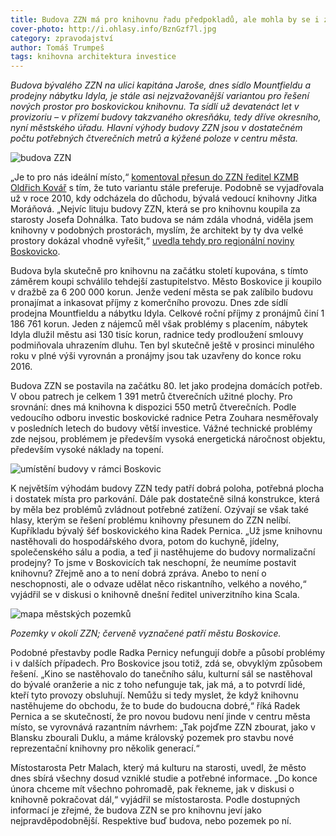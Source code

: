 ```yaml
---
title: Budova ZZN má pro knihovnu řadu předpokladů, ale mohla by se i zbourat
cover-photo: http://i.ohlasy.info/BznGzf7l.jpg
category: zpravodajství
author: Tomáš Trumpeš
tags: knihovna architektura investice
---
```


*Budova bývalého ZZN na ulici kapitána Jaroše, dnes sídlo Mountfieldu a prodejny nábytku Idyla, je stále asi nejzvažovanější variantou pro řešení nových prostor pro boskovickou knihovnu. Ta sídlí už devatenáct let v provizoriu – v přízemí budovy takzvaného okresňáku, tedy dříve okresního, nyní městského úřadu. Hlavní výhody budovy ZZN jsou v dostatečném počtu potřebných čtverečních metrů a kýžené poloze v centru města.*

<img src="http://i.ohlasy.info/BznGzf7.jpg" alt="budova ZZN" class="img-responsive img-popup" data-author="Tomáš Znamenáček">

„Je to pro nás ideální místo,“ [komentoval přesun do ZZN ředitel KZMB Oldřich Kovář](/clanky/2016/01/knihovna.html) s tím, že tuto variantu stále preferuje. Podobně se vyjadřovala už v roce 2010, kdy odcházela do důchodu, bývalá vedoucí knihovny Jitka Moráňová. „Nejvíc lituju budovy ZZN, která se pro knihovnu koupila za starosty Josefa Dohnálka. Tato budova se nám zdála vhodná, viděla jsem knihovny v podobných prostorách, myslím, že architekt by ty dva velké prostory dokázal vhodně vyřešit,“ [uvedla tehdy pro regionální noviny Boskovicko](http://stare.boskovicko.cz/cislo.phtml?iss_id=401#art_13617).

Budova byla skutečně pro knihovnu na začátku století kupována, s tímto záměrem koupi schválilo tehdejší zastupitelstvo. Město Boskovice ji koupilo v dražbě za 6 200 000 korun. Jenže vedení města se pak zalíbilo budovu pronajímat a inkasovat příjmy z komerčního provozu. Dnes zde sídlí prodejna Mountfieldu a nábytku Idyla. Celkové roční příjmy z pronájmů činí 1 186 761 korun. Jeden z nájemců měl však problémy s placením, nábytek Idyla dlužil městu asi 130 tisíc korun, radnice tedy prodloužení smlouvy podmiňovala uhrazením dluhu. Ten byl skutečně ještě v prosinci minulého roku v plné výši vyrovnán a pronájmy jsou tak uzavřeny do konce roku 2016.

Budova ZZN se postavila na začátku 80. let jako prodejna domácích potřeb. V obou patrech je celkem 1 391 metrů čtverečních užitné plochy. Pro srovnání: dnes má knihovna k dispozici 550 metrů čtverečních. Podle vedoucího odboru investic boskovické radnice Petra Zouhara nesměřovaly v posledních letech do budovy větší investice. Vážné technické problémy zde nejsou, problémem je především vysoká energetická náročnost objektu, především vysoké náklady na topení.

<img src="http://i.imgur.com/dvc7wtf.png" alt="umístění budovy v rámci Boskovic" class="img-responsive img-framed img-popup" data-author="Mapy.cz">

K největším výhodám budovy ZZN tedy patří dobrá poloha, potřebná plocha i dostatek místa pro parkování. Dále pak dostatečně silná konstrukce, která by měla bez problémů zvládnout potřebné zatížení. Ozývají se však také hlasy, kterým se řešení problému knihovny přesunem do ZZN nelíbí. Kupříkladu bývalý šéf boskovického kina Radek Pernica. „Už jsme knihovnu nastěhovali do hospodářského dvora, potom do kuchyně, jídelny, společenského sálu a podia, a teď ji nastěhujeme do budovy normalizační prodejny? To jsme v Boskovicích tak neschopní, že neumíme postavit knihovnu? Zřejmě ano a to není dobrá zpráva. Anebo to není o neschopnosti, ale o odvaze udělat něco riskantního, velkého a nového,“ vyjádřil se v diskusi o knihovně dnešní ředitel univerzitního kina Scala.

<img src="http://i.ohlasy.info/Ttm2JL2.jpg" alt="mapa městských pozemků" class="img-responsive img-popup" data-author="ČÚZK">

*Pozemky v okolí ZZN; červeně vyznačené patří městu Boskovice.*

Podobné přestavby podle Radka Pernicy nefungují dobře a působí problémy i v dalších případech. Pro Boskovice jsou totiž, zdá se, obvyklým způsobem řešení. „Kino se nastěhovalo do tanečního sálu, kulturní sál se nastěhoval do bývalé oranžerie a nic z toho nefunguje tak, jak má, a to potvrdí lidé, kteří tyto provozy obsluhují. Nemůžu si tedy myslet, že když knihovnu nastěhujeme do obchodu, že to bude do budoucna dobré,“ říká Radek Pernica a se skutečností, že pro novou budovu není jinde v centru města místo, se vyrovnává razantním návrhem: „Tak pojďme ZZN zbourat, jako v Blansku zbourali Duklu, a máme královský pozemek pro stavbu nové reprezentační knihovny pro několik generací.“

Místostarosta Petr Malach, který má kulturu na starosti, uvedl, že město dnes sbírá všechny dosud vzniklé studie a potřebné informace. „Do konce února chceme mít všechno pohromadě, pak řekneme, jak v diskusi o knihovně pokračovat dál,“ vyjádřil se místostarosta. Podle dostupných informací je zřejmé, že budova ZZN se pro knihovnu jeví jako nejpravděpodobnější. Respektive buď budova, nebo pozemek po ní.
